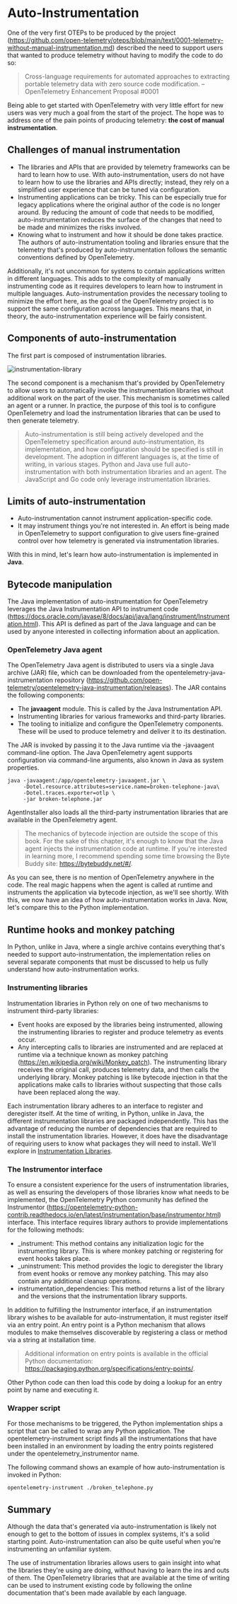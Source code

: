 # Auto-Instrumentation
One of the very first OTEPs to be produced by the project (https://github.com/open-telemetry/oteps/blob/main/text/0001-telemetry-without-manual-instrumentation.md) described the need to support users that wanted to produce telemetry without having to modify the code to do so:
> Cross-language requirements for automated approaches to extracting portable telemetry data with zero source code modification. – OpenTelemetry Enhancement Proposal #0001

Being able to get started with OpenTelemetry with very little effort for new users was very much a goal from the start of the project. The hope was to address one of the pain points of producing telemetry: **the cost of manual instrumentation**.

## Challenges of manual instrumentation

* The libraries and APIs that are provided by telemetry frameworks can be hard to learn how to use. With auto-instrumentation, users do not have to learn how to use the libraries and APIs directly; instead, they rely on a simplified user experience that can be tuned via configuration.
* Instrumenting applications can be tricky. This can be especially true for legacy applications where the original author of the code is no longer around. By reducing the amount of code that needs to be modified, auto-instrumentation reduces the surface of the changes that need to be made and minimizes the risks involved.
* Knowing what to instrument and how it should be done takes practice. The authors of auto-instrumentation tooling and libraries ensure that the telemetry that's produced by auto-instrumentation follows the semantic conventions defined by OpenTelemetry.

Additionally, it's not uncommon for systems to contain applications written in different languages. This adds to the complexity of manually instrumenting code as it requires developers to learn how to instrument in multiple languages. Auto-instrumentation provides the necessary tooling to minimize the effort here, as the goal of the OpenTelemetry project is to support the same configuration across languages. This means that, in theory, the auto-instrumentation experience will be fairly consistent.

## Components of auto-instrumentation
The first part is composed of instrumentation libraries.

![instrumentation-library](images/instrumentation-libraries.png)

The second component is a mechanism that's provided by OpenTelemetry to allow users to automatically invoke the instrumentation libraries without additional work on the part of the user. This mechanism is sometimes called an agent or a runner. In practice, the purpose of this tool is to configure OpenTelemetry and load the instrumentation libraries that can be used to then generate telemetry.

> Auto-instrumentation is still being actively developed and the OpenTelemetry specification around auto-instrumentation, its implementation, and how configuration should be specified is still in development. The adoption in different languages is, at the time of writing, in various stages. Python and Java use full auto-instrumentation with both instrumentation libraries and an agent. The JavaScript and Go code only leverage instrumentation libraries. 

## Limits of auto-instrumentation
* Auto-instrumentation cannot instrument application-specific code.
* It may instrument things you're not interested in. An effort is being made in OpenTelemetry to support configuration to give users fine-grained control over how telemetry is generated via instrumentation libraries.

With this in mind, let's learn how auto-instrumentation is implemented in **Java**.

## Bytecode manipulation
The Java implementation of auto-instrumentation for OpenTelemetry leverages the Java Instrumentation API to instrument code (https://docs.oracle.com/javase/8/docs/api/java/lang/instrument/Instrumentation.html). This API is defined as part of the Java language and can be used by anyone interested in collecting information about an application.

### OpenTelemetry Java agent
The OpenTelemetry Java agent is distributed to users via a single Java archive (JAR) file, which can be downloaded from the opentelemetry-java-instrumentation repository (https://github.com/open-telemetry/opentelemetry-java-instrumentation/releases). The JAR contains the following components:
* The **javaagent** module. This is called by the Java Instrumentation API.
* Instrumenting libraries for various frameworks and third-party libraries.
* The tooling to initialize and configure the OpenTelemetry components. These will be used to produce telemetry and deliver it to its destination.

The JAR is invoked by passing it to the Java runtime via the -javaagent command-line option. The Java OpenTelemetry agent supports configuration via command-line arguments, also known in Java as system properties.
```shell
java -javaagent:/app/opentelemetry-javaagent.jar \
     -Dotel.resource.attributes=service.name=broken-telephone-java\
     -Dotel.traces.exporter=otlp \
     -jar broken-telephone.jar
```

AgentInstaller also loads all the third-party instrumentation libraries that are available in the OpenTelemetry agent.

> The mechanics of bytecode injection are outside the scope of this book. For the sake of this chapter, it's enough to know that the Java agent injects the instrumentation code at runtime. If you're interested in learning more, I recommend spending some time browsing the Byte Buddy site: https://bytebuddy.net/#/.

As you can see, there is no mention of OpenTelemetry anywhere in the code. The real magic happens when the agent is called at runtime and instruments the application via bytecode injection, as we'll see shortly. With this, we now have an idea of how auto-instrumentation works in Java. Now, let's compare this to the Python implementation.

## Runtime hooks and monkey patching
In Python, unlike in Java, where a single archive contains everything that's needed to support auto-instrumentation, the implementation relies on several separate components that must be discussed to help us fully understand how auto-instrumentation works.

### Instrumenting libraries
Instrumentation libraries in Python rely on one of two mechanisms to instrument third-party libraries:
* Event hooks are exposed by the libraries being instrumented, allowing the instrumenting libraries to register and produce telemetry as events occur.
* Any intercepting calls to libraries are instrumented and are replaced at runtime via a technique known as monkey patching (https://en.wikipedia.org/wiki/Monkey_patch). The instrumenting library receives the original call, produces telemetry data, and then calls the underlying library.
  Monkey patching is like bytecode injection in that the applications make calls to libraries without suspecting that those calls have been replaced along the way.

Each instrumentation library adheres to an interface to register and deregister itself. At the time of writing, in Python, unlike in Java, the different instrumentation libraries are packaged independently. This has the advantage of reducing the number of dependencies that are required to install the instrumentation libraries. However, it does have the disadvantage of requiring users to know what packages they will need to install. We'll explore in [Instrumentation Libraries](instrumentation-libraries.md).

### The Instrumentor interface
To ensure a consistent experience for the users of instrumentation libraries, as well as ensuring the developers of those libraries know what needs to be implemented, the OpenTelemetry Python community has defined the Instrumentor (https://opentelemetry-python-contrib.readthedocs.io/en/latest/instrumentation/base/instrumentor.html) interface. This interface requires library authors to provide implementations for the following methods:

* _instrument: This method contains any initialization logic for the instrumenting library. This is where monkey patching or registering for event hooks takes place.
* _uninstrument: This method provides the logic to deregister the library from event hooks or remove any monkey patching. This may also contain any additional cleanup operations.
* instrumentation_dependencies: This method returns a list of the library and the versions that the instrumentation library supports.

In addition to fulfilling the Instrumentor interface, if an instrumentation library wishes to be available for auto-instrumentation, it must register itself via an entry point. An entry point is a Python mechanism that allows modules to make themselves discoverable by registering a class or method via a string at installation time.

> Additional information on entry points is available in the official Python documentation: https://packaging.python.org/specifications/entry-points/.

Other Python code can then load this code by doing a lookup for an entry point by name and executing it. 

### Wrapper script
For those mechanisms to be triggered, the Python implementation ships a script that can be called to wrap any Python application. The opentelemetry-instrument script finds all the instrumentations that have been installed in an environment by loading the entry points registered under the opentelemetry_instrumentor name.

The following command shows an example of how auto-instrumentation is invoked in Python:
```shell
opentelemetry-instrument ./broken_telephone.py
```

## Summary
Although the data that's generated via auto-instrumentation is likely not enough to get to the bottom of issues in complex systems, it's a solid starting point. Auto-instrumentation can also be quite useful when you're instrumenting an unfamiliar system.

The use of instrumentation libraries allows users to gain insight into what the libraries they're using are doing, without having to learn the ins and outs of them. The OpenTelemetry libraries that are available at the time of writing can be used to instrument existing code by following the online documentation that's been made available by each language.